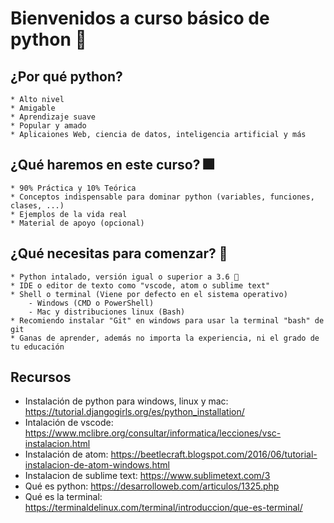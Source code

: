 # Bienvenidos a curso básico de python 🐍

## ¿Por qué python?

    * Alto nivel
    * Amigable
    * Aprendizaje suave
    * Popular y amado
    * Aplicaiones Web, ciencia de datos, inteligencia artificial y más 

 ## ¿Qué haremos en este curso? 🎆

    * 90% Práctica y 10% Teórica
    * Conceptos indispensable para dominar python (variables, funciones, clases, ...)
    * Ejemplos de la vida real
    * Material de apoyo (opcional)

## ¿Qué necesitas para comenzar? 🎉

    * Python intalado, versión igual o superior a 3.6 🐍
    * IDE o editor de texto como "vscode, atom o sublime text"
    * Shell o terminal (Viene por defecto en el sistema operativo)
        - Windows (CMD o PowerShell)
        - Mac y distribuciones linux (Bash)
    * Recomiendo instalar "Git" en windows para usar la terminal "bash" de git
    * Ganas de aprender, además no importa la experiencia, ni el grado de tu educación


## Recursos

* Instalación de python para windows, linux y mac: https://tutorial.djangogirls.org/es/python_installation/
* Intalación de vscode: https://www.mclibre.org/consultar/informatica/lecciones/vsc-instalacion.html
* Instalación de atom: https://beetlecraft.blogspot.com/2016/06/tutorial-instalacion-de-atom-windows.html
* Instalacion de sublime text: https://www.sublimetext.com/3
* Qué es python: https://desarrolloweb.com/articulos/1325.php
* Qué es la terminal: https://terminaldelinux.com/terminal/introduccion/que-es-terminal/
